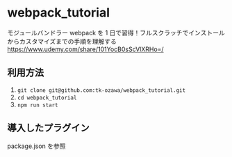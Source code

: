 # webpack_tutorial

モジュールバンドラー webpack を 1 日で習得！フルスクラッチでインストールからカスタマイズまでの手順を理解する https://www.udemy.com/share/101YocB0sScVlXRHo=/

## 利用方法

1. `git clone git@github.com:tk-ozawa/webpack_tutorial.git`
1. `cd webpack_tutorial`
1. `npm run start`

## 導入したプラグイン

package.json を参照
